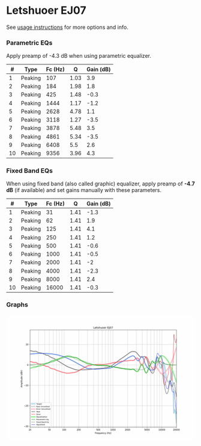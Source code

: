 # Letshuoer EJ07
See [usage instructions](https://github.com/jaakkopasanen/AutoEq#usage) for more options and info.

### Parametric EQs
Apply preamp of -4.3 dB when using parametric equalizer.

|   # | Type    |   Fc (Hz) |    Q |   Gain (dB) |
|-----|---------|-----------|------|-------------|
|   1 | Peaking |       107 | 1.03 |         3.9 |
|   2 | Peaking |       184 | 1.98 |         1.8 |
|   3 | Peaking |       425 | 1.48 |        -0.3 |
|   4 | Peaking |      1444 | 1.17 |        -1.2 |
|   5 | Peaking |      2628 | 4.78 |         1.1 |
|   6 | Peaking |      3118 | 1.27 |        -3.5 |
|   7 | Peaking |      3878 | 5.48 |         3.5 |
|   8 | Peaking |      4861 | 5.34 |        -3.5 |
|   9 | Peaking |      6408 | 5.5  |         2.6 |
|  10 | Peaking |      9356 | 3.96 |         4.3 |

### Fixed Band EQs
When using fixed band (also called graphic) equalizer, apply preamp of **-4.7 dB** (if available) and set gains manually with these parameters.

|   # | Type    |   Fc (Hz) |    Q |   Gain (dB) |
|-----|---------|-----------|------|-------------|
|   1 | Peaking |        31 | 1.41 |        -1.3 |
|   2 | Peaking |        62 | 1.41 |         1.9 |
|   3 | Peaking |       125 | 1.41 |         4.1 |
|   4 | Peaking |       250 | 1.41 |         1.2 |
|   5 | Peaking |       500 | 1.41 |        -0.6 |
|   6 | Peaking |      1000 | 1.41 |        -0.5 |
|   7 | Peaking |      2000 | 1.41 |        -2   |
|   8 | Peaking |      4000 | 1.41 |        -2.3 |
|   9 | Peaking |      8000 | 1.41 |         2.4 |
|  10 | Peaking |     16000 | 1.41 |        -0.3 |

### Graphs
![](./Letshuoer%20EJ07.png)
